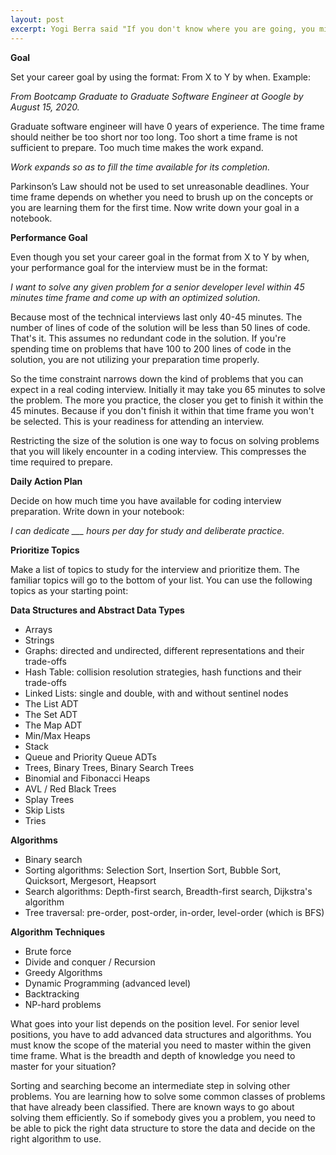 ```yaml
---
layout: post
excerpt: Yogi Berra said "If you don't know where you are going, you might wind up someplace else". Learn how to set your career goal and performance goal. This drives your customized action plan for coding interview preparation.
---
```


**Goal**

Set your career goal by using the format: From X to Y by when. Example: 

_From Bootcamp Graduate to Graduate Software Engineer at Google by August 15, 2020._

Graduate software engineer will have 0 years of experience. The time frame should neither be too short nor too long. Too short a time frame is not sufficient to prepare. Too much time makes the work expand. 

_Work expands so as to fill the time available for its completion._

Parkinson’s Law should not be used to set unreasonable deadlines. Your time frame depends on whether you need to brush up on the concepts or you are learning them for the first time. Now write down your goal in a notebook.

**Performance Goal**

Even though you set your career goal in the format from X to Y by when, your performance goal for the interview must be in the format: 

_I want to solve any given problem for a senior developer level within 45 minutes time frame and come up with an optimized solution._

Because most of the technical interviews last only 40-45 minutes. The number of lines of code of the solution will be less than 50 lines of code. That's it. This assumes no redundant code in the solution. If you're spending time on problems that have 100 to 200 lines of code in the solution, you are not utilizing your preparation time properly.

So the time constraint narrows down the kind of problems that you can expect in a real coding interview. Initially it may take you 65 minutes to solve the problem. The more you practice, the closer you get to finish it within the 45 minutes. Because if you don't finish it within that time frame you won't be selected. This is your readiness for attending an interview.

Restricting the size of the solution is one way to focus on solving problems that you will likely encounter in a coding interview. This compresses the time required to prepare. 

**Daily Action Plan**

Decide on how much time you have available for coding interview preparation. Write down in your notebook:

_I can dedicate ___ hours per day for study and deliberate practice._

**Prioritize Topics**

Make a list of topics to study for the interview and prioritize them. The familiar topics will go to the bottom of your list. You can use the following topics as your starting point:

**Data Structures and Abstract Data Types**

- Arrays
- Strings
- Graphs: directed and undirected, different representations and their trade-offs
- Hash Table: collision resolution strategies, hash functions and their trade-offs
- Linked Lists: single and double, with and without sentinel nodes
- The List ADT
- The Set ADT
- The Map ADT
- Min/Max Heaps
- Stack
- Queue and Priority Queue ADTs
- Trees, Binary Trees, Binary Search Trees
- Binomial and Fibonacci Heaps
- AVL / Red Black Trees
- Splay Trees
- Skip Lists
- Tries

**Algorithms**

- Binary search
- Sorting algorithms: Selection Sort, Insertion Sort, Bubble Sort, Quicksort, Mergesort, Heapsort
- Search algorithms: Depth-first search, Breadth-first search, Dijkstra's algorithm
- Tree traversal: pre-order, post-order, in-order, level-order (which is BFS)


**Algorithm Techniques**

- Brute force 
- Divide and conquer / Recursion
- Greedy Algorithms
- Dynamic Programming (advanced level)
- Backtracking
- NP-hard problems

What goes into your list depends on the position level. For senior level positions, you have to add advanced data structures and algorithms. You must know the scope of the material you need to master within the given time frame. What is the breadth and depth of knowledge you need to master for your situation?

Sorting and searching become an intermediate step in solving other problems. You are learning how to solve some common classes of problems that have already been classified. There are known ways to go about solving them efficiently. So if somebody gives you a problem, you need to be able to pick the right data structure to store the data and decide on the right algorithm to use. 
